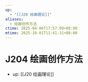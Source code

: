 ```yaml
---
up:
  - "[[J20 绘画理论]]"
aliases:
  - 绘画创作方法
ctime: 2025-04-06T17:57:09+08:00
mtime: 2025-10-01T11:41:31+08:00
---
```


# J204 绘画创作方法

- up: [[J20 绘画理论]]
